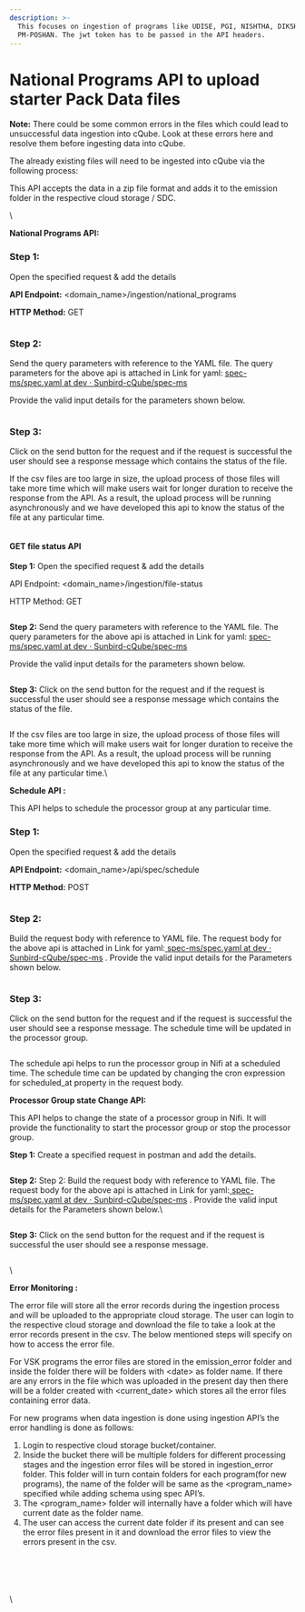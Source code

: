 ```yaml
---
description: >-
  This focuses on ingestion of programs like UDISE, PGI, NISHTHA, DIKSHA, NAS,
  PM-POSHAN. The jwt token has to be passed in the API headers.
---
```


# National Programs API to upload starter Pack Data files

**Note:** There could be some common errors in the files which could lead to unsuccessful data ingestion into cQube. Look at these errors here and resolve them before ingesting data into cQube.

The already existing files will need to be ingested into cQube via the following process:

This API accepts the data in a zip file format and adds it to the emission folder in the respective cloud storage / SDC.

\


&#x20;**National Programs API:**

### Step 1: &#x20;

Open the specified request & add the details

**API Endpoint:** \<domain\_name>/ingestion/national\_programs

**HTTP Method:** GET&#x20;

<figure><img src="https://lh4.googleusercontent.com/FxBb2naDMzrSwyVBQqO-icyzVjsZXAOUwAJS4_iZQUAEOG8d4eaASjtmHjXsDydBgFc6MzzXzWZjIu6kr20Sb7rakoanaIN609omZPk28cIgDFl43xQxaWpWZ7JbcGD0VCvuF2Qb9e22DQucpueddRY" alt=""><figcaption></figcaption></figure>

### Step 2:&#x20;

Send the query parameters with reference to the YAML file. The query parameters for the above api is attached in  Link for yaml:  [ ](https://github.com/Sunbird-cQube/spec-ms/blob/dev/spec.yaml)[<img src="https://lh6.googleusercontent.com/vz1PVdRSVzygs-DlegHLT1KDUWzJ5y6WDQD3V5CE-Szl9udxKtyL3yuPSqPy3tpkwN2UbYDE43uFQV-qzU1yjCeV6ESNlJD5xkmTSZds-4yEy3NWIt10Fs-D3UfRV6IZg-mNQD-HBg78jlreb_eY_q8" alt="" data-size="line">](https://github.com/Sunbird-cQube/spec-ms/blob/dev/spec.yaml)[spec-ms/spec.yaml at dev · Sunbird-cQube/spec-ms](https://github.com/Sunbird-cQube/spec-ms/blob/dev/spec.yaml)

Provide the valid input details for the parameters shown below.

<figure><img src="https://lh5.googleusercontent.com/dYFL3X-Vkq1W9HHJv2XInIso2b5nofh7yaHVDzWjJkHUKbwgIe8EIBtpJP1uzkaDHe0mT9ceX2m3yiCWn7r6CWbdA4lIBMwUpXM2AVcq26GOJWdExaXPsHb5UsBSeEvzHgvjPFKp4NEfcbzNebzSBxA" alt=""><figcaption></figcaption></figure>

### Step 3:&#x20;

Click on the send button for the request and if the request is successful the user should see a response message which contains the status of the file.

If the csv files are too large in size, the upload process of those files will take more time which will make users wait for longer duration to receive the response from the API. As a result, the upload process will be running asynchronously and we have developed this api to know the status of the file at any particular time.

<figure><img src="https://lh4.googleusercontent.com/ZYvquzK3X_OlYqpX6LucWKlOywN07ulIUh7qvxGUAzi2H9KAZiPXkgCv7PIgEMCHr_tiPLMKY1UmBRse3ug75SCkKKlJJ3IgSXDxc6XmXPYvG1SMcyoB1Uvu9kAAvf0QNaqwgUJxUlzwcQ4qLyG7lGU" alt=""><figcaption></figcaption></figure>

#### GET file status API

**Step 1:**  Open the specified request & add the details

API Endpoint: \<domain\_name>/ingestion/file-status

HTTP Method: GET&#x20;

<figure><img src="https://lh6.googleusercontent.com/2mo-a6hRB01iXeJERI76ZtsT1Vw5SK1gT9BJ8P4oFp_a0ahdOJY0N6X-xyBizr6SUxsfF3XlkHYoGhy17GHhLzinHp-_oTCqTg0YQAgevh6noSBK15zhYyWhNgJCdjPDZ-ZOx6hFGMcoldE7drudMv4" alt=""><figcaption></figcaption></figure>

**Step 2:** Send the query parameters with reference to the YAML file. The query parameters for the above api is attached in  Link for yaml:  [ spec-ms/spec.yaml at dev · Sunbird-cQube/spec-ms](https://github.com/Sunbird-cQube/spec-ms/blob/dev/spec.yaml)

Provide the valid input details for the parameters shown below.

<figure><img src="https://lh4.googleusercontent.com/TgsJXYCXs1XmNr3lBHZklJCukt0HoGTpADliB9stGX_HGPVkS05cuYD1ZeyaWP4Y1_oGqvrKQtc1iz5zTJxkHwZA3T0PV-8cB2Hlyj8iR-04HVnLWEJIN9LbA8G2zVGC75EIeCaO5f4Ek2ldErey-sE" alt=""><figcaption></figcaption></figure>

**Step 3:** Click on the send button for the request and if the request is successful the user should see a response message which contains the status of the file.

<figure><img src="https://lh6.googleusercontent.com/JtKc_052YB5zo2WNvIr-HEF0iUH3UD370b2wEENX3NSHORfdRWyfjzTcV57WMkHu0N6e6Kh29CRTDg_sPNQbHSdlNwCUYJmkbj9YEjVg-XFR8ZHA3CbIF5Gv1VvS_qxYMhghuHZXMhBb-Kn_O45uerA" alt=""><figcaption></figcaption></figure>

If the csv files are too large in size, the upload process of those files will take more time which will make users wait for longer duration to receive the response from the API. As a result, the upload process will be running asynchronously and we have developed this api to know the status of the file at any particular time.\


**Schedule API :**

This API helps to schedule the processor group at any particular time.

### Step 1:&#x20;

Open the specified request & add the details

**API Endpoint:** \<domain\_name>/api/spec/schedule

**HTTP Method:** POST

<figure><img src="https://lh4.googleusercontent.com/NB-aZ4e20WfpPJlzzv9tuYarjLxYkCJ2bfimAFeiABrjSxYTc4TrRuLWslRhMsDbUpRcYqhvXH9o61IoFh2lqmgSw7jHwS2IwNZCemmt_TqrTOR0Rdh-b2UqTIq4mK0RJLxMkWFSq-Fp79lkBpjHYwQ" alt=""><figcaption></figcaption></figure>

### Step 2:&#x20;

Build the request body with reference to YAML file. The request body for the above api is attached in Link for yaml:[ <img src="https://lh6.googleusercontent.com/6iHBv7-J6xyy-5gQJP5LFct6CCSQtWwle7mfLmderwHe8v6_YMtGn_fu6PStM26dCx9TCW2Cqczakl5bTHifrH-LWpnUHrCyJbcIUcY6qKS2tvJqc4eOxtgSbk6-cw_i_XznwisTSBuwldWvQFP1WLU" alt="" data-size="line">spec-ms/spec.yaml at dev · Sunbird-cQube/spec-ms](https://github.com/Sunbird-cQube/spec-ms/blob/dev/spec.yaml)   . Provide the valid input details for the Parameters shown below.&#x20;

<figure><img src="https://lh4.googleusercontent.com/jRI10tM1uT30UwtTaCoFaADJ_Ye_F5eASi_PU3nTA9OhJ1vT1Ct_ahXYLuCn8mmPUTdBxlp2QGQN6gvhto7G1SH_Et8RbOFD0fUGr10pYCyamczk5DGimoOO5todVMI0JB-hHnBhpWAqA5v6OtuG-NQ" alt=""><figcaption></figcaption></figure>

### Step 3:&#x20;

Click on the send button for the request and if the request is successful the user should see a response message. The schedule time will be updated in the processor group.

<figure><img src="https://lh5.googleusercontent.com/FcloJ0J3uWjLSAzzPJG5UyOSJnVKHiJ7rzbZGvafXUfRkYL3c-wxwsaQM4Xp2qbEZydGexoi23ndSVFzAVQSAIkjVB0-B6BEM-iMRQZl77Dcj0Q3o5Dm2Q9cugPCRRQo9tskb6dioeBVMBpm_LEjGAw" alt=""><figcaption></figcaption></figure>

The schedule api helps to run the processor group in Nifi at a scheduled time. The schedule time can be updated by changing the cron expression for scheduled\_at property in the request body.

**Processor Group state Change API:**

This API helps to change the state of a processor group in Nifi. It will provide the functionality to start the processor group or stop the processor group.

**Step 1:** Create  a specified request in postman  and add the details.

<figure><img src="https://lh7-us.googleusercontent.com/DUbTnb-ysYYg0xEfdQ9PUfOjlgHQtqOUBWfPYeP2V0vvIZCDZiSBKLOzVAsCMXNCHqa1U4A1hQNERHuRFuLeTMsOg9YgsR6w7TjbBRNQ9GdXVdluF5sZ0azvaPdl8OOEQkENCQHXZxtjd5doubzt8hg" alt=""><figcaption></figcaption></figure>

**Step 2:** Step 2: Build the request body with reference to YAML file. The request body for the above api is attached in Link for yaml:[ <img src="https://lh7-us.googleusercontent.com/qMa3emhWmrFwRvUTkiQ2q6CTtXbsK8PIdipItYpsUr3HhNR-_V6qiNWE0GQVt-cd48WOMBVEkeIc2XS0nCO4evRngYks1dhVYwi2bvNlAT9EtDmrzzMr0Q6lzbrG_ErLLGnrFSthZpYXrf0NgJ4d6B4" alt="" data-size="line">spec-ms/spec.yaml at dev · Sunbird-cQube/spec-ms](https://github.com/Sunbird-cQube/spec-ms/blob/dev/spec.yaml)   . Provide the valid input details for the Parameters shown below.\


<figure><img src="https://lh7-us.googleusercontent.com/4muG8rfsdrBueNhcp8CUeBf-4JHyIO7-K-_dY7un7aqgkv4v-DplFXNt9OvPWEBwYelLjXM_A4ezqnOKDnuQScav6OtjYZWN6HdZxtt0t7v34NAFh1P3rldBLZA34YNL17uUyapT1xAtl-2Y5A3OzCI" alt=""><figcaption></figcaption></figure>

&#x20;**Step 3:** Click on the send button for the request and if the request is successful the user should see a response message.&#x20;

<figure><img src="https://lh7-us.googleusercontent.com/8jDYjaK9n0OCK9DSbiObVMael4Yjg53hopfSQan9mdPDDgDuVhrA3RH9x2ixFCqJwVaI5F7igNXBDWZ79xRL4CbYJVcICtFSJgPZTlXnLUmBKUjzaEkoE-9YL6Rk3BFjGHCKsBEu9wa02rwcPWm3KRY" alt=""><figcaption></figcaption></figure>

\


**Error Monitoring :** &#x20;

The error file will store all the error records during the ingestion process and will be uploaded to the appropriate cloud storage. The user can login to the respective cloud storage and download the file to take a look at the error records present in the csv. The below mentioned steps will specify on how to access the error file.

For VSK programs the error files are stored in the emission\_error folder and inside the folder there will be folders with \<date> as folder name. If there are any errors in the file which was uploaded in the present day then there will be a folder created with \<current\_date> which stores all the error files containing error data.

For new programs  when data ingestion is done using ingestion API’s the error handling is done as follows:

1. Login to respective cloud storage bucket/container.
2. Inside the bucket there will be multiple folders for different processing stages and the ingestion error files  will be stored in ingestion\_error folder. This folder will in turn contain folders for each program(for new programs), the name of the folder will be same as the \<program\_name> specified while adding schema using spec API’s.
3. The \<program\_name> folder will internally have a folder which will have current date as the folder name.
4. The user can access the current date folder if its present and can see the error files present in it and download the error files to view the errors present in the csv.

<figure><img src="https://lh6.googleusercontent.com/xmSXg-XIrqrKy16pJoQv18hCGHOGPub3MIxYBd3rbPrvbGK1Bi_O0-GhzRX10FxVOycU-oJofN5n27n8KOSsptuZ7CTl9FrBx1K_UqYpRWnVTZy3UWguff1LKl56lH5kHJXMaDghkal7Vgt5Jigj8DA" alt=""><figcaption></figcaption></figure>

<figure><img src="https://lh6.googleusercontent.com/hs2vi_4NAxA3RvWAe9Uao-AECvVgXCqq3bZOZXlSBxCMB4_dJ6Gx90BRPt9RTjjOY62OFRaFUlBwtT2VFka8fnGaqa-vnOJuMyZzgLOFtacffIvQIZXv_dJqL1wO0W1kNfjlyICWkN3gQU_FYE21A4E" alt=""><figcaption></figcaption></figure>

<figure><img src="https://lh3.googleusercontent.com/Wr24sgCtU1irUNwNB5-TIfbnt4VumnqNqRPfiBjUADAIwcGVnMJ3HiHrjp9NZ5qEfF0YklmTc2DAC557cn5cFOIDx4Ivw0rdAw2RI48a6Mx9eZPJk6XVFOWazw0zRNaiDjgPkTNz3I8-BkR2E85Bqrs" alt=""><figcaption></figcaption></figure>

<figure><img src="https://lh3.googleusercontent.com/OcYgUnBHf4p0UI7FW-Y1EuN5trC-6z_ALZO69YA526OTjljegAlWJoL3LIWBN87QGdiUDo1oxFXBFB32MVicYpgdsvXBYMco1lmemJKEZLW-7c_4zc53GjHE4yZirRqqvH-mdQoDb_RxsntxcsmUxU4" alt=""><figcaption></figcaption></figure>

<figure><img src="https://lh6.googleusercontent.com/Mrx7TcRBV4TqWZqkDv_cRGu9O53ROJ7jIJ3Dyk62WaEWLsawVh9SI8dFgRBlJe7beiPXpkV_w96YfT6Ffr3keXz_zpm3cjLoOntBm9CB3oMZmjTjeOrtSunQndFTk04wcBgNvkoxsccUrYPgASsYab4" alt=""><figcaption></figcaption></figure>



\
